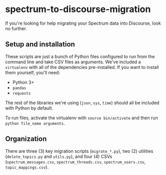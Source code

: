 # spectrum-to-discourse-migration

If you're looking for help migrating your Spectrum data into Discourse, look no further.

## Setup and installation

These scripts are just a bunch of Python files configured to run from the command line and take CSV files as arguments. We've included a `virtualenv` with all of the dependencies pre-installed. If you want to install them yourself, you'll need:

- Python 3+
- `pandas`
- `requests`

The rest of the libraries we're using (`json`, `sys`, `time`) should all be included with Python by default. 

To run files, activate the virtualenv with `source bin/activate` and then run `python file_name arguments`.

## Organization

There are three (3) key migration scripts (`migrate_*.py`), two (2) utilities (`delete_topics.py` and `utils.py`), and four (4) CSVs (`spectrum_messages.csv`, `spectrum_threads.csv`, `spectrum_users.csv`, `topic_mappings.csv`). 

